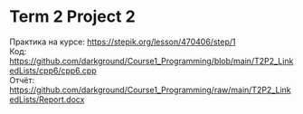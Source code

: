# Term 2 Project 2
Практика на курсе: https://stepik.org/lesson/470406/step/1  
Код: https://github.com/darkground/Course1_Programming/blob/main/T2P2_LinkedLists/cpp6/cpp6.cpp   
Отчёт: https://github.com/darkground/Course1_Programming/raw/main/T2P2_LinkedLists/Report.docx